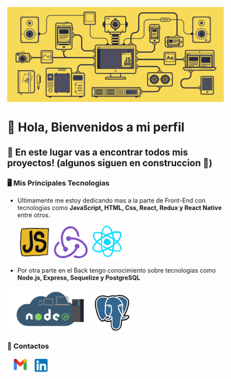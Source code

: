 <img src= './img/bfc67a7da17b8a3f224b0ba748c71364.gif'/>

# 👋 Hola, Bienvenidos a mi perfil 
## 👀 En este lugar vas a encontrar todos mis proyectos! (algunos siguen en construccion 🤫)
### 🖥 Mis Principales Tecnologias
- Ultimamente me estoy dedicando mas a la parte de Front-End con tecnologias como **JavaScript, HTML, Css, React, Redux y React Native** entre otros. 

    <img src='./img/javascript.gif' width= 80/> <img src='./img/redux.png' width= 80/> <img src='./img/react.gif' width= 80/>

 
- Por otra parte en el Back tengo conocimiento sobre tecnologias como **Node.js, Express, Sequelize y PostgreSQL** 

<img src= './img/node.png' width= 200/> <img src= './img/postgres.png' width= 80/>


### 📲 Contactos 
<a href="mailto:rebequileandro@gmail.com"><img src= './img/Gmail.png' width= 60/></a>
<a href="https://www.linkedin.com/in/leandro-rebequi-dev/"><img src= './img/linkedin.png' width= 30/></a>
<!---
rebequileandro1398/rebequileandro1398 is a ✨ special ✨ repository because its `README.md` (this file) appears on your GitHub profile.
You can click the Preview link to take a look at your changes.
--->
